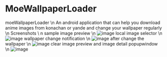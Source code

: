 # MoeWallpaperLoader
moeWallpaperLoader \n
An android application that can help you download anime images from konachan or yande and change your wallpaper regularly \n
Screenshots \ n
sample image preview \n
![image](https://github.com/Maplestorys/MoeWallpaperLoader/blob/master/screen/device-2015-07-26-190746.png)
local image selector \n
![image](https://github.com/Maplestorys/MoeWallpaperLoader/blob/master/screen/device-2015-07-26-190813.png)
wallpaper change notification \n
![image](https://github.com/Maplestorys/MoeWallpaperLoader/blob/master/screen/device-2015-07-26-190854.png)
after change the wallpaper \n
![image](https://github.com/Maplestorys/MoeWallpaperLoader/blob/master/screen/device-2015-07-26-190912.png)
clear image preview and image detail popupwindow \n
![image](https://github.com/Maplestorys/MoeWallpaperLoader/blob/master/screen/device-2015-07-26-231220.png)
